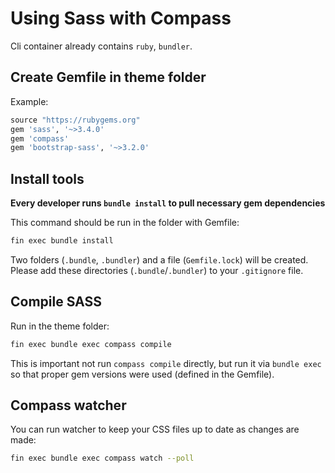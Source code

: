 # Using Sass with Compass

Cli container already contains `ruby`, `bundler`.

## Create Gemfile in theme folder

Example:

```ruby
source "https://rubygems.org"
gem 'sass', '~>3.4.0'
gem 'compass'
gem 'bootstrap-sass', '~>3.2.0'
```

## Install tools

**Every developer runs `bundle install` to pull necessary gem dependencies**

This command should be run in the folder with Gemfile:

```bash
fin exec bundle install
```

Two folders (`.bundle`, `.bundler`) and a file (`Gemfile.lock`) will be created.
Please add these directories (`.bundle`/`.bundler`) to your `.gitignore` file.

## Compile SASS

Run in the theme folder:

```bash
fin exec bundle exec compass compile
```

This is important not run `compass compile` directly, but run it via `bundle exec` so that proper gem versions were used (defined in the Gemfile).

## Compass watcher

You can run watcher to keep your CSS files up to date as changes are made:

```bash
fin exec bundle exec compass watch --poll
```
